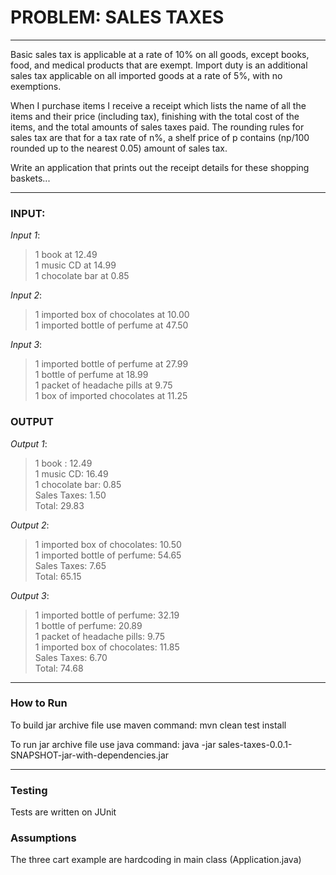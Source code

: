 # PROBLEM: SALES TAXES
***
 Basic sales tax is applicable at a rate of 10% on all goods, except books, food, and medical products that are exempt. Import duty is an additional sales tax applicable on all imported goods at a rate of 5%, with no exemptions.

When I purchase items I receive a receipt which lists the name of all the items and their price (including tax), finishing with the total cost of the items, and the total amounts of sales taxes paid.  The rounding rules for sales tax are that for a tax rate of n%, a shelf price of p contains (np/100 rounded up to the nearest 0.05) amount of sales tax.

Write an application that prints out the receipt details for these shopping baskets...
***
### INPUT:

*Input 1*:
>1 book at 12.49  
>1 music CD at 14.99  
>1 chocolate bar at 0.85  

*Input 2*:
>1 imported box of chocolates at 10.00  
>1 imported bottle of perfume at 47.50  

*Input 3*:
>1 imported bottle of perfume at 27.99  
>1 bottle of perfume at 18.99  
>1 packet of headache pills at 9.75  
>1 box of imported chocolates at 11.25  

### OUTPUT

*Output 1*:
>1 book : 12.49  
>1 music CD: 16.49  
>1 chocolate bar: 0.85  
>Sales Taxes: 1.50  
>Total: 29.83  

*Output 2*:
>1 imported box of chocolates: 10.50  
>1 imported bottle of perfume: 54.65  
>Sales Taxes: 7.65  
>Total: 65.15  

*Output 3*:
>1 imported bottle of perfume: 32.19  
>1 bottle of perfume: 20.89  
>1 packet of headache pills: 9.75  
>1 imported box of chocolates: 11.85  
>Sales Taxes: 6.70  
>Total: 74.68  
  
***
### How to Run
To build jar archive file use maven command: mvn clean test install

To run jar archive file use java command: java -jar sales-taxes-0.0.1-SNAPSHOT-jar-with-dependencies.jar
***
### Testing
Tests are written on JUnit

### Assumptions
The three cart example are hardcoding in main class (Application.java)
